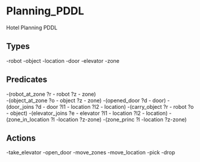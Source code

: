 # Planning_PDDL
Hotel Planning PDDL

## Types
-robot 
-object 
-location 
-door 
-elevator 
-zone

## Predicates 

-(robot_at_zone ?r - robot ?z - zone)       
-(object_at_zone  ?o - object ?z - zone)
-(opened_door ?d - door)
-(door_joins ?d - door ?l1 - location ?l2 - location)
-(carry_object ?r - robot ?o - object)
-(elevator_joins ?e - elevator ?l1 - location ?l2 - location)
-(zone_in_location ?l -location ?z-zone)
-(zone_princ ?l -location ?z-zone)

## Actions
-take_elevator
-open_door
-move_zones
-move_location
-pick
-drop

